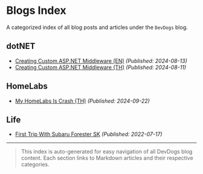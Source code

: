 # Blogs Index

A categorized index of all blog posts and articles under the `DevDogs` blog.

## dotNET

- [Creating Custom ASP.NET Middleware (EN)](Developer/2024/Creating-Custom-ASP-NET-Middleware-EN.md) _(Published: 2024-08-13)_
- [Creating Custom ASP.NET Middleware (TH)](Developer/2024/Creating-Custom-ASP-NET-Middleware-TH.md) _(Published: 2024-08-11)_

## HomeLabs

- [My HomeLabs Is Crash (TH)](HomeLabs/2024/My-HomeLabs-Is-Crash-TH.md) _(Published: 2024-09-22)_

## Life

- [First Trip With Subaru Forester SK](Life/2022/First-Trip-With-Subaru-Forester-SK.md) _(Published: 2022-07-17)_

---
> This index is auto-generated for easy navigation of all DevDogs blog content. Each section links to Markdown articles and their respective categories.
